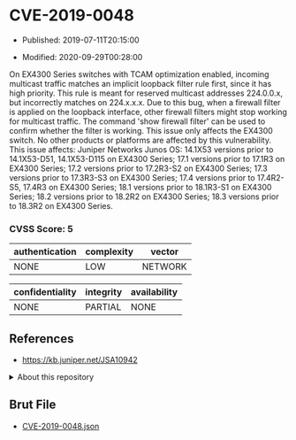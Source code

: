 # CVE-2019-0048

- Published: 2019-07-11T20:15:00

- Modified: 2020-09-29T00:28:00

On EX4300 Series switches with TCAM optimization enabled, incoming multicast traffic matches an implicit loopback filter rule first, since it has high priority. This rule is meant for reserved multicast addresses 224.0.0.x, but incorrectly matches on 224.x.x.x. Due to this bug, when a firewall filter is applied on the loopback interface, other firewall filters might stop working for multicast traffic. The command 'show firewall filter' can be used to confirm whether the filter is working. This issue only affects the EX4300 switch. No other products or platforms are affected by this vulnerability. This issue affects: Juniper Networks Junos OS: 14.1X53 versions prior to 14.1X53-D51, 14.1X53-D115 on EX4300 Series; 17.1 versions prior to 17.1R3 on EX4300 Series; 17.2 versions prior to 17.2R3-S2 on EX4300 Series; 17.3 versions prior to 17.3R3-S3 on EX4300 Series; 17.4 versions prior to 17.4R2-S5, 17.4R3 on EX4300 Series; 18.1 versions prior to 18.1R3-S1 on EX4300 Series; 18.2 versions prior to 18.2R2 on EX4300 Series; 18.3 versions prior to 18.3R2 on EX4300 Series.

### CVSS Score: **5**

| authentication | complexity | vector |
| --- | --- | --- |
| NONE | LOW | NETWORK |

| confidentiality | integrity | availability |
| --- | --- | --- |
| NONE | PARTIAL | NONE |

## References

* https://kb.juniper.net/JSA10942

<details>
<summary>About this repository</summary> 

  This repository is part of the project [Live Hack CVE](https://github.com/Live-Hack-CVE). Main website can be found [www.live-hack.org](https://www.live-hack.org) 
  
  Made by [Sn0wAlice](https://github.com/Sn0wAlice) for the people that care about security and need to have a feed of the latest CVEs. Hope you enjoy it, don't forget to star the repo and follow me on [Twitter](https://twitter.com/Sn0wAlice) and [Github](https://github.com/Sn0wAlice). And that is my [personnal website](https://www.alice-snow.me/)

  - [Home Page](https://github.com/Live-Hack-CVE)
  - [Framework](https://github.com/Live-Hack-CVE/cve-framework)
  - [CVE database](https://github.com/Live-Hack-CVE/full_database)
  - [Changelog](https://github.com/Live-Hack-CVE/Changelog)
</details>

## Brut File

* [CVE-2019-0048.json](https://raw.githubusercontent.com/Live-Hack-CVE/full_database/main/cves/2019/CVE-2019-0048.json)

